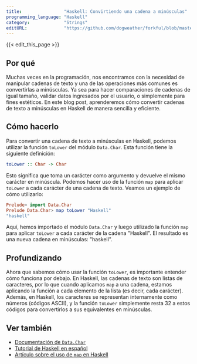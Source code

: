 ```yaml
---
title:                "Haskell: Convirtiendo una cadena a minúsculas"
programming_language: "Haskell"
category:             "Strings"
editURL:              "https://github.com/dogweather/forkful/blob/master/content/es/haskell/converting-a-string-to-lower-case.md"
---
```


{{< edit_this_page >}}

## Por qué
 Muchas veces en la programación, nos encontramos con la necesidad de manipular cadenas de texto y una de las operaciones más comunes es convertirlas a minúsculas. Ya sea para hacer comparaciones de cadenas de igual tamaño, validar datos ingresados por el usuario, o simplemente para fines estéticos. En este blog post, aprenderemos cómo convertir cadenas de texto a minúsculas en Haskell de manera sencilla y eficiente.

## Cómo hacerlo
Para convertir una cadena de texto a minúsculas en Haskell, podemos utilizar la función `toLower` del módulo `Data.Char`. Esta función tiene la siguiente definición:

```Haskell
toLower :: Char -> Char
```

Esto significa que toma un carácter como argumento y devuelve el mismo carácter en minúscula. Podemos hacer uso de la función `map` para aplicar `toLower` a cada carácter de una cadena de texto. Veamos un ejemplo de cómo utilizarlo:

```Haskell
Prelude> import Data.Char
Prelude Data.Char> map toLower "Haskell"
"haskell"
```

Aquí, hemos importado el módulo `Data.Char` y luego utilizado la función `map` para aplicar `toLower` a cada carácter de la cadena "Haskell". El resultado es una nueva cadena en minúsculas: "haskell".

## Profundizando
Ahora que sabemos cómo usar la función `toLower`, es importante entender cómo funciona por debajo. En Haskell, las cadenas de texto son listas de caracteres, por lo que cuando aplicamos `map` a una cadena, estamos aplicando la función a cada elemento de la lista (es decir, cada carácter). Además, en Haskell, los caracteres se representan internamente como números (códigos ASCII), y la función `toLower` simplemente resta 32 a estos códigos para convertirlos a sus equivalentes en minúsculas.

## Ver también
- [Documentación de `Data.Char`](https://hackage.haskell.org/package/base-4.15.0.0/docs/Data-Char.html)
- [Tutorial de Haskell en español](https://www.haskell.org/documentation.es.html)
- [Artículo sobre el uso de `map` en Haskell](https://www.schoolofhaskell.com/school/to-infinity-and-beyond/pick-of-the-week/Simple%20examples#map)
